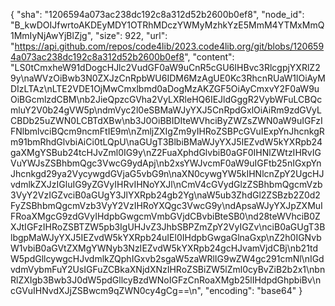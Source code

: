 {
  "sha": "1206594a073ac238dc192c8a312d52b2600b0ef8",
  "node_id": "B_kwDOIJfwrtoAKDEyMDY1OTRhMDczYWMyMzhkYzE5MmM4YTMxMmQ1MmIyNjAwYjBlZjg",
  "size": 922,
  "url": "https://api.github.com/repos/code4lib/2023.code4lib.org/git/blobs/1206594a073ac238dc192c8a312d52b2600b0ef8",
  "content": "LS0tCmxheW91dDogcHJlc2VudGF0aW9uCnR5cGU6IHBvc3RlcgpjYXRlZ29y\naWVzOiBwb3N0ZXJzCnRpbWU6IDM6MzAgUE0Kc3RhcnRUaW1lOiAyMDIzLTAz\nLTE2VDE1OjMwCmxlbmd0aDogMzAKZGF5OiAyCmxvY2F0aW9uOiBGcmlzdCBM\nb2JieQpzcGVha2VyLXRleHQ6IEJldGggR2VybWFuLCBQcmluY2V0b24gVW5p\ndmVyc2l0eSBMaWJyYXJ5CnRpdGxlOiAiRm9zdGVyLCBDb25uZWN0LCBTdXBw\nb3J0OiBBIDIteWVhciByZWZsZWN0aW9uIGFzIFNlbmlvciBQcm9ncmFtIE9m\nZmljZXIgZm9yIHRoZSBPcGVuIExpYnJhcnkgRm91bmRhdGlvbiAiCi0tLQpU\naGUgT3BlbiBMaWJyYXJ5IEZvdW5kYXRpb24gaXMgYSBub24tcHJvZml0IG9y\nZ2FuaXphdGlvbiB0aGF0IHNlZWtzIHRvIGVuYWJsZSBhbmQgc3VwcG9ydApj\nb2xsYWJvcmF0aW9uIGFtb25nIGxpYnJhcnkgd29ya2VycywgdGVjaG5vbG9n\naXN0cywgYW5kIHNlcnZpY2UgcHJvdmlkZXJzIGluIG9yZGVyIHRvIHNoYXJl\nCmV4cGVydGlzZSBhbmQgcmVzb3VyY2VzIGZvciB0aGUgY3JlYXRpb24gb2Yg\naW5ub3ZhdGl2ZSBzb2Z0d2FyZSBhbmQgcmVzb3VyY2VzIHRoYXQgc3VwcG9y\ndApsaWJyYXJpZXMuIFRoaXMgcG9zdGVyIHdpbGwgcmVmbGVjdCBvbiBteSB0\nd28teWVhciB0ZXJtIGFzIHRoZSBTZW5pb3IgUHJvZ3JhbSBPZmZpY2VyIGZv\nciB0aGUgT3BlbgpMaWJyYXJ5IEZvdW5kYXRpb24uIEl0IHdpbGwgaGlnaGxp\nZ2h0IGNvbW1vbiB0aGVtZXMgYWNyb3NzIEZvdW5kYXRpb24gcHJvamVjdCBj\nb21tdW5pdGllcywgcHJvdmlkZQphIGxvb2sgaW5zaWRlIG9wZW4gc291cmNl\nIGdvdmVybmFuY2UsIGFuZCBkaXNjdXNzIHRoZSBiZW5lZml0cyBvZiB2b2x1\nbnRlZXIgb3Bwb3J0dW5pdGllcyBzdWNoIGFzCnRoaXMgb25lIHdpdGhpbiBv\ncGVuIHNvdXJjZSBwcm9qZWN0cy4gCg==\n",
  "encoding": "base64"
}
